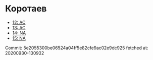 # Коротаев
- [12: AC](12.md)
- [13: AC](13.md)
- [14: NA](14.md)
- [15: NA](15.md)

Commit: 5e2055300be06524a04ff5e82cfe9ac02e9dc925
 fetched at: 20200930-130932

